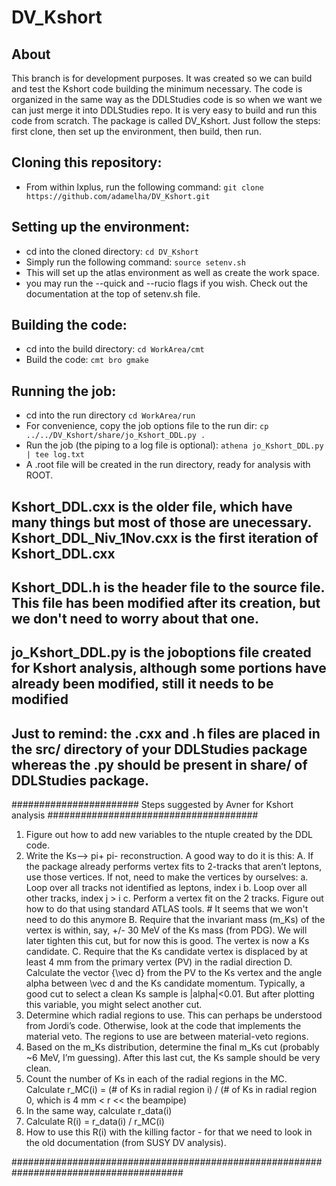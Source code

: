 # DV_Kshort
## About

This branch is for development purposes. It was created so we can build and test the Kshort code building the minimum necessary.
The code is organized in the same way as the DDLStudies code is so when we want we can just merge it into DDLStudies repo.
It is very easy to build and run this code from scratch. 
The package is called DV_Kshort.
Just follow the steps: first clone, then set up the environment, then build, then run. 

## Cloning this repository:
- From within lxplus, run the following command: `git clone https://github.com/adamelha/DV_Kshort.git`

## Setting up the environment:
- cd into the cloned directory: `cd DV_Kshort`
- Simply run the following command: `source setenv.sh`
- This will set up the atlas environment as well as create the work space.
- you may run the --quick and --rucio flags if you wish. Check out the documentation at the top of setenv.sh file.

## Building the code:
- cd into the build directory: `cd WorkArea/cmt`
- Build the code: `cmt bro gmake`

## Running the job:
- cd into the run directory `cd WorkArea/run`
- For convenience, copy the job options file to the run dir: `cp ../../DV_Kshort/share/jo_Kshort_DDL.py .`
- Run the job (the piping to a log file is optional): `athena jo_Kshort_DDL.py | tee log.txt`
- A .root file will be created in the run directory, ready for analysis with ROOT.




## Kshort_DDL.cxx is the older file, which have many things but most of those are unecessary. Kshort_DDL_Niv_1Nov.cxx is the first iteration of Kshort_DDL.cxx
## Kshort_DDL.h is the header file to the source file. This file has been modified after its creation, but we don't need to worry about that one.
## jo_Kshort_DDL.py is the joboptions file created for Kshort analysis, although some portions have already been modified, still it needs to be modified
## Just to remind: the .cxx and .h files are placed in the src/ directory of your DDLStudies package whereas the .py should be present in share/ of DDLStudies package. 



####################### Steps suggested by Avner for Kshort analysis ######################################
1. Figure out how to add new variables to the ntuple created by the DDL code.
2. Write the Ks—> pi+ pi- reconstruction. A good way to do it is this:
        A. If the package already performs vertex fits to 2-tracks that aren’t leptons, use those vertices. If not, need to make the vertices by ourselves:
            a. Loop over all tracks not identified as leptons, index i 
            b. Loop over all other tracks, index j > i
            c. Perform a vertex fit on the 2 tracks. Figure out how to do that using standard ATLAS tools. # It seems that we won't need to do this anymore
        B. Require that the invariant mass (m_Ks) of the vertex is within, say, +/- 30 MeV of the Ks mass (from PDG). We will later tighten this cut, but for now this is good. The vertex is now a Ks candidate.
        C. Require that the Ks candidate vertex is displaced by at least 4 mm from the primary vertex (PV) in the radial direction 
        D. Calculate the vector {\vec d} from the PV to the Ks vertex and the angle alpha between \vec d and the Ks candidate momentum. Typically, a good cut to select a clean Ks sample is |alpha|<0.01. But after plotting this variable, you might select another cut.
3. Determine which radial regions to use. This can perhaps be understood from Jordi’s code. Otherwise, look at the code that implements the material veto. The regions to use are between material-veto regions.
4. Based on the m_Ks distribution, determine the final m_Ks cut (probably ~6 MeV, I’m guessing). After this last cut, the Ks sample should be very clean.
5. Count the number of Ks in each of the radial regions in the MC. Calculate r_MC(i) = (# of Ks in radial region i) / (# of Ks in radial region 0, which is 4 mm < r << the beampipe)
6. In the same way, calculate r_data(i)
7. Calculate R(i) = r_data(i) / r_MC(i)
8. How to use this R(i) with the killing factor - for that we need to look in the old documentation (from SUSY DV analysis).
   
#######################################################################################
